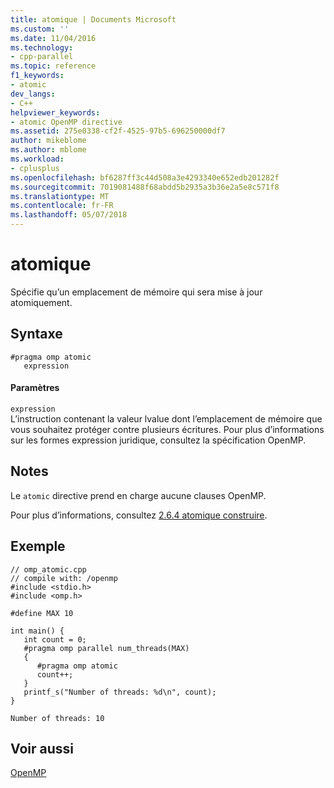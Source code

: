 ```yaml
---
title: atomique | Documents Microsoft
ms.custom: ''
ms.date: 11/04/2016
ms.technology:
- cpp-parallel
ms.topic: reference
f1_keywords:
- atomic
dev_langs:
- C++
helpviewer_keywords:
- atomic OpenMP directive
ms.assetid: 275e0338-cf2f-4525-97b5-696250000df7
author: mikeblome
ms.author: mblome
ms.workload:
- cplusplus
ms.openlocfilehash: bf6287ff3c44d508a3e4293340e652edb201282f
ms.sourcegitcommit: 7019081488f68abdd5b2935a3b36e2a5e8c571f8
ms.translationtype: MT
ms.contentlocale: fr-FR
ms.lasthandoff: 05/07/2018
---
```

# <a name="atomic"></a>atomique
Spécifie qu’un emplacement de mémoire qui sera mise à jour atomiquement.  
  
## <a name="syntax"></a>Syntaxe  
  
```  
#pragma omp atomic  
   expression  
```  
  
#### <a name="parameters"></a>Paramètres  
 `expression`  
 L’instruction contenant la valeur lvalue dont l’emplacement de mémoire que vous souhaitez protéger contre plusieurs écritures. Pour plus d’informations sur les formes expression juridique, consultez la spécification OpenMP.  
  
## <a name="remarks"></a>Notes  
 Le `atomic` directive prend en charge aucune clauses OpenMP.  
  
 Pour plus d’informations, consultez [2.6.4 atomique construire](../../../parallel/openmp/2-6-4-atomic-construct.md).  
  
## <a name="example"></a>Exemple  
  
```  
// omp_atomic.cpp  
// compile with: /openmp   
#include <stdio.h>  
#include <omp.h>  
  
#define MAX 10  
  
int main() {  
   int count = 0;  
   #pragma omp parallel num_threads(MAX)  
   {  
      #pragma omp atomic  
      count++;  
   }  
   printf_s("Number of threads: %d\n", count);  
}  
```  
  
```Output  
Number of threads: 10  
```  
  
## <a name="see-also"></a>Voir aussi  
 [OpenMP](../../../parallel/openmp/openmp-in-visual-cpp.md)